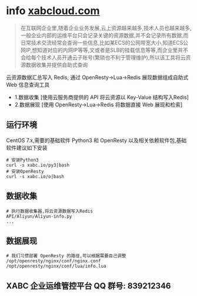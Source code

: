 # info [xabcloud.com](https://xabcloud.com)
>在互联网企业里,随着企业业务发展,云上资源越来越多,技术人员也越来越多,一般企业内部的运维平台只会记录关键的资源数据,并不会记录所有数据,而日常技术交流经常会查询一些信息,比如某ECS的公网带宽大小,知道ECS公网IP,想知道对应的内网IP等等,又或者是SLB的挂载信息等等,而企业里并不会给每个技术人员开通云子账号(繁琐也不利于管理维护),所以该工具将云资源数据收集并提供自助式查询

云资源数据汇总写入 Redis, 通过 OpenResty->Lua->Redis 展现数据组成自助式 Web 信息查询工具

- 1.数据收集 [使用云服务商提供的 API 将云资源以 Key-Value 结构写入Redis]
- 2.数据展现 [使用 OpenResty->Lua->Redis 将数据直接 Web 展现和检索]

## 运行环境
CentOS 7.x,需要的基础软件 Python3 和 OpenResty 以及相关依赖软件包,基础软件建议如下安装
```
# 安装Python3
curl -s xabc.io/py3|bash 
# 安装OpenResty
curl -s xabc.io/o|bash 
```

## 数据收集
```
# 执行数据收集器,将云资源数据写入Redis
API/Aliyun/Aliyun-info.py 
...
```

## 数据展现
```
# 我们习惯部署 OpenResty 的路径,可以根据需要自己调整
/opt/openresty/nginx/conf/nginx.conf
/opt/openresty/nginx/conf/lua/info.lua
```

## XABC 企业运维管控平台 QQ 群号: 839212346
